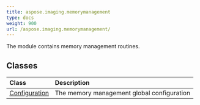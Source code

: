 ```yaml
---
title: aspose.imaging.memorymanagement
type: docs
weight: 900
url: /aspose.imaging.memorymanagement/
---
```



The module contains memory management routines.

## **Classes**
| **Class** | **Description** |
| :- | :- |
| [Configuration](/imaging/python-net/aspose.imaging.memorymanagement/configuration/) | The memory management global configuration |
